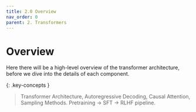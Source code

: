 ```yaml
---
title: 2.0 Overview
nav_order: 0
parent: 2. Transformers
---
```


# Overview

Here there will be a high-level overview of the transformer architecture, before we dive into the details of each component.

{: .key-concepts }
> Transformer Architecture, Autoregressive Decoding, Causal Attention, Sampling Methods. Pretraining -> SFT -> RLHF pipeline.
